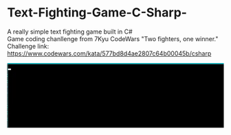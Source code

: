 # Text-Fighting-Game-C-Sharp-
A really simple text fighting game built in C#<br>
Game coding chanllenge from 7Kyu CodeWars "Two fighters, one winner."<br>
Challenge link:
https://www.codewars.com/kata/577bd8d4ae2807c64b00045b/csharp<br>

<img src="https://raw.githubusercontent.com/0DEStyle/Text-Fighting-Game-C-Sharp-/master/gameDemo.gif?token=GHSAT0AAAAAABY62UQ2JO3VBWXLTX5IAOZWY2VRSOA" width="800"><br>
